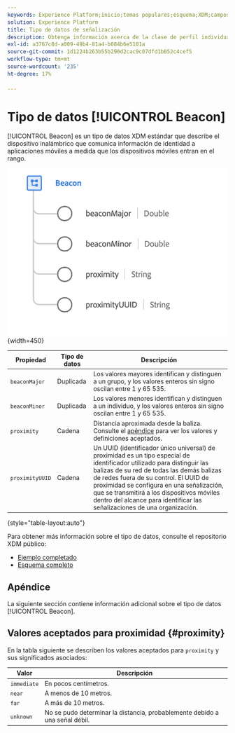 ```yaml
---
keywords: Experience Platform;inicio;temas populares;esquema;XDM;campos;esquemas;esquemas;señalización;detalles de interacción;tipo de datos;tipo de datos;tipo de datos;
solution: Experience Platform
title: Tipo de datos de señalización
description: Obtenga información acerca de la clase de perfil individual de XDM.
exl-id: a3767c8d-a009-49b4-81a4-b084b6e5101a
source-git-commit: 1d1224b263b55b290d2cac9c07dfd1b852c4cef5
workflow-type: tm+mt
source-wordcount: '235'
ht-degree: 17%

---
```


# Tipo de datos [!UICONTROL Beacon]

[!UICONTROL Beacon] es un tipo de datos XDM estándar que describe el dispositivo inalámbrico que comunica información de identidad a aplicaciones móviles a medida que los dispositivos móviles entran en el rango.

![](../images/data-types/beacon.png){width=450}

| Propiedad | Tipo de datos | Descripción |
| --- | --- | --- |
| `beaconMajor` | Duplicada | Los valores mayores identifican y distinguen a un grupo, y los valores enteros sin signo oscilan entre 1 y 65 535. |
| `beaconMinor` | Duplicada | Los valores menores identifican y distinguen a un individuo, y los valores enteros sin signo oscilan entre 1 y 65 535. |
| `proximity` | Cadena | Distancia aproximada desde la baliza. Consulte el [apéndice](#proximity) para ver los valores y definiciones aceptados. |
| `proximityUUID` | Cadena | Un UUID (identificador único universal) de proximidad es un tipo especial de identificador utilizado para distinguir las balizas de su red de todas las demás balizas de redes fuera de su control. El UUID de proximidad se configura en una señalización, que se transmitirá a los dispositivos móviles dentro del alcance para identificar las señalizaciones de una organización. |

{style="table-layout:auto"}

Para obtener más información sobre el tipo de datos, consulte el repositorio XDM público:

* [Ejemplo completado](https://github.com/adobe/xdm/blob/master/components/datatypes/deprecated/beacon-interaction-details.example.1.json)
* [Esquema completo](https://github.com/adobe/xdm/blob/master/components/datatypes/deprecated/beacon-interaction-details.schema.json)

## Apéndice

La siguiente sección contiene información adicional sobre el tipo de datos [!UICONTROL Beacon].

## Valores aceptados para proximidad {#proximity}

En la tabla siguiente se describen los valores aceptados para `proximity` y sus significados asociados:

| Valor | Descripción |
| --- | --- |
| `immediate` | En pocos centímetros. |
| `near` | A menos de 10 metros. |
| `far` | A más de 10 metros. |
| `unknown` | No se pudo determinar la distancia, probablemente debido a una señal débil. |
